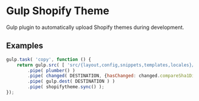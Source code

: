 # Gulp Shopify Theme

Gulp plugin to automatically upload Shopify themes during development.

## Examples

```js
gulp.task( 'copy', function () {
    return gulp.src( [ 'src/{layout,config,snippets,templates,locales}/**/*.*' ] )
        .pipe( plumber() )
        .pipe( changed( DESTINATION, {hasChanged: changed.compareSha1Digest} ) )
        .pipe( gulp.dest( DESTINATION ) )
        .pipe( shopifytheme.sync() );
});
```
